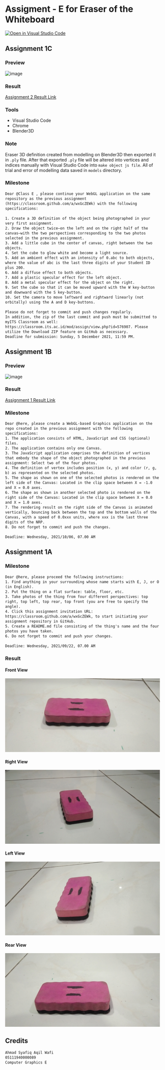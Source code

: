 # Assigment - E for Eraser of the Whiteboard

[![Open in Visual Studio Code](https://classroom.github.com/assets/open-in-vscode-f059dc9a6f8d3a56e377f745f24479a46679e63a5d9fe6f495e02850cd0d8118.svg)](https://classroom.github.com/online_ide?assignment_repo_id=5667182&assignment_repo_type=AssignmentRepo)

## Assignment 1C

### Preview

![image](https://user-images.githubusercontent.com/16128257/144120328-b8da7e3b-695b-41c5-b6c2-e7317ca75964.png)

### Result

[Assignment 2 Result Link](https://cg2021e.github.io/assignment-1-Syafiqjos/assignment2.html)

### Tools

- Visual Studio Code
- Chrome
- Blender3D

### Note

Eraser 3D definition created from modelling on Blender3D then exported it in `.ply` file. After that exported `.ply` file will be altered into vertices and indices manually with Visual Studio Code into `make object js file`. All of trial and error of modelling data saved in `models` directory.

### Milestone

```
Dear @Class E , please continue your WebGL application on the same repository as the previous assignment (https://classroom.github.com/a/wxGcZEWk) with the following specifications:

1. Create a 3D definition of the object being photographed in your very first assignment.
2. Draw the object twice—on the left and on the right half of the canvas—with the two perspectives corresponding to the two photos selected in the previous assignment.
3. Add a little cube in the center of canvas, right between the two objects.
4. Set the cube to glow white and become a light source.
5. Add an ambient effect with an intensity of 0.abc to both objects, where the value of abc is the last three digits of your Student ID plus 200.
6. Add a diffuse effect to both objects. 
7. Add a plastic specular effect for the left object. 
8. Add a metal specular effect for the object on the right. 
9. Set the cube so that it can be moved upward with the W key-button and downward with the S key-button. 
10. Set the camera to move leftward and rightward linearly (not orbitally) using the A and D key-buttons.

Please do not forget to commit and push changes regularly.
In addition, the zip of the last commit and push must be submitted to myITS Classroom as well: https://classroom.its.ac.id/mod/assign/view.php?id=576907. Please utilize the Download ZIP feature on GitHub as necessary.
Deadline for submission: Sunday, 5 December 2021, 11:59 PM.
```

## Assignment 1B

### Preview

![image](https://user-images.githubusercontent.com/16128257/144118742-b69569b3-a9cc-435c-bc0a-39151202f743.png)

### Result

[Assignment 1 Result Link](https://cg2021e.github.io/assignment-1-Syafiqjos/assignment1.html)

### Milestone

```
Dear @here, please create a WebGL-based Graphics application on the repo created in the previous assignment with the following specifications:
1. The application consists of HTML, JavaScript and CSS (optional) files.
2. The application contains only one Canvas.
3. The JavaScript application comprises the definition of vertices that embody the shape of the object photographed in the previous assignment: Select two of the four photos.
4. The definition of vertex includes position (x, y) and color (r, g, b) as represented on the selected photos.
5. The shape as shown on one of the selected photos is rendered on the left side of the Canvas: Located in the clip space between X = -1.0 and X = 0.0 axes.
6. The shape as shown in another selected photo is rendered on the right side of the Canvas: Located in the clip space between X = 0.0 and X = 1.0 axes.
7. The rendering result on the right side of the Canvas is animated vertically, bouncing back between the top and the bottom walls of the Canvas, with a speed of 0.0xxx units, where xxx is the last three digits of the NRP.
8. Do not forget to commit and push the changes.

Deadline: Wednesday, 2021/10/06, 07.00 AM
```

## Assignment 1A

### Milestone

```
Dear @here, please proceed the following instructions:
1. Find anything in your surrounding whose name starts with E, J, or O (in English).
2. Put the thing on a flat surface: table, floor, etc.
3. Take photos of the thing from four different perspectives: top right, top left, top rear, top front (you are free to specify the angle).
4. Click this assignment invitation URL: https://classroom.github.com/a/wxGcZEWk, to start initiating your assignment repository in GitHub.
5. Create a README.md file consisting of the thing's name and the four photos you have taken.
6. Do not forget to commit and push your changes.

Deadline: Wednesday, 2021/09/22, 07.00 AM
```
### Result

#### Front View

![](Images/eraser_front.jpg)

#### Right View

![](Images/eraser_right.jpg)

#### Left View

![](Images/eraser_left.jpg)

#### Rear View

![](Images/eraser_rear.jpg)

## Credits

```
Ahmad Syafiq Aqil Wafi
05111940000089
Computer Graphics E
```
